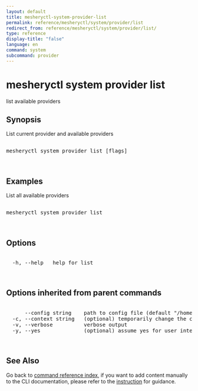 ```yaml
---
layout: default
title: mesheryctl-system-provider-list
permalink: reference/mesheryctl/system/provider/list
redirect_from: reference/mesheryctl/system/provider/list/
type: reference
display-title: "false"
language: en
command: system
subcommand: provider
---
```


# mesheryctl system provider list

list available providers

## Synopsis

List current provider and available providers

<pre class='codeblock-pre'>
<div class='codeblock'>
mesheryctl system provider list [flags]

</div>
</pre> 

## Examples

List all available providers
<pre class='codeblock-pre'>
<div class='codeblock'>
mesheryctl system provider list

</div>
</pre> 

## Options

<pre class='codeblock-pre'>
<div class='codeblock'>
  -h, --help   help for list

</div>
</pre>

## Options inherited from parent commands

<pre class='codeblock-pre'>
<div class='codeblock'>
      --config string    path to config file (default "/home/runner/.meshery/config.yaml")
  -c, --context string   (optional) temporarily change the current context.
  -v, --verbose          verbose output
  -y, --yes              (optional) assume yes for user interactive prompts.

</div>
</pre>

## See Also

Go back to [command reference index](/reference/mesheryctl/), if you want to add content manually to the CLI documentation, please refer to the [instruction](/project/contributing/contributing-cli#preserving-manually-added-documentation) for guidance.
